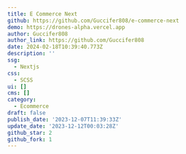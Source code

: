 ```yaml
---
title: E Commerce Next
github: https://github.com/Guccifer808/e-commerce-next
demo: https://drones-alpha.vercel.app
author: Guccifer808
author_link: https://github.com/Guccifer808
date: 2024-02-18T10:39:40.773Z
description: ''
ssg:
  - Nextjs
css:
  - SCSS
ui: []
cms: []
category:
  - Ecommerce
draft: false
publish_date: '2023-12-07T11:39:33Z'
update_date: '2023-12-12T00:03:28Z'
github_star: 2
github_fork: 1
---
```

